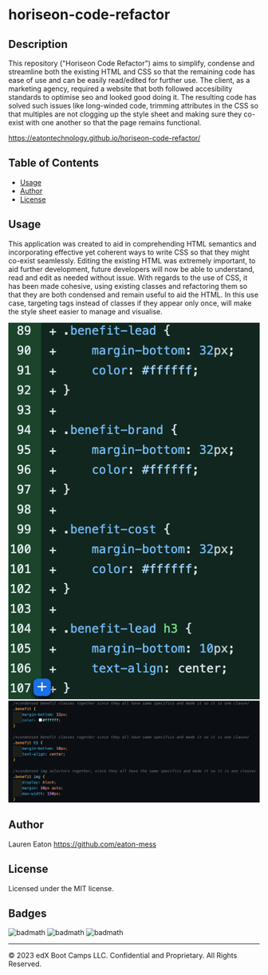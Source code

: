 # horiseon-code-refactor

## Description 

This repository ("Horiseon Code Refactor") aims to simplify, condense and streamline both the existing HTML and CSS so that the remaining code has ease of use and can be easily read/edited for further use. The client, as a marketing agency, required a website that both followed accesibility standards to optimise seo and looked good doing it. The resulting code has solved such issues like long-winded code, trimming attributes in the CSS so that multiples are not clogging up the style sheet and making sure they co-exist with one another so that the page remains functional.

https://eatontechnology.github.io/horiseon-code-refactor/


## Table of Contents

* [Usage](#usage)
* [Author](#author)
* [License](#license)

## Usage 

This application was created to aid in comprehending HTML semantics and incorporating effective yet coherent ways to write CSS so that they might co-exist seamlessly. Editing the existing HTML was extremely important, to aid further development, future developers will now be able to understand, read and edit as needed without issue.
With regards to the use of CSS, it has been made cohesive, using existing classes and refactoring them so that they are both condensed and remain useful to aid the HTML. In this use case, targeting tags instead of classes if they appear only once, will make the style sheet easier to manage and visualise. 

![alt text](assets/images/Benefit%20Starter%20Code.png)
![alt text](assets/images/Benefit%20Completed%20Code.png)

## Author

Lauren Eaton
https://github.com/eaton-mess


## License

Licensed under the MIT license.


## Badges

![badmath](https://img.shields.io/badge/HTML%20-%20blue)
![badmath](https://img.shields.io/badge/CSS%20-%20purple)
![badmath](https://img.shields.io/badge/MIT%20-%20License%20-%20green)

---

© 2023 edX Boot Camps LLC. Confidential and Proprietary. All Rights Reserved.
